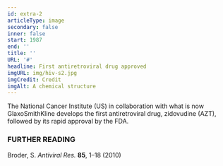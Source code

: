 ```yaml
---
id: extra-2
articleType: image
secondary: false
inner: false
start: 1987 
end: ''
title: ''
URL: '#'
headline: First antiretroviral drug approved
imgURL: img/hiv-s2.jpg
imgCredit: Credit
imgAlt: A chemical structure
---
```

The National Cancer Institute (US) in collaboration with what is now GlaxoSmithKline develops the first antiretroviral drug, zidovudine (AZT), followed by its rapid approval by the FDA. 
<h3>FURTHER READING</h3>
Broder, S. <em>Antiviral Res.</em> <strong>85</strong>, 1–18 (2010)